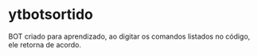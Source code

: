 # ytbotsortido
BOT criado para aprendizado, ao digitar os comandos listados no código, ele retorna de acordo.

